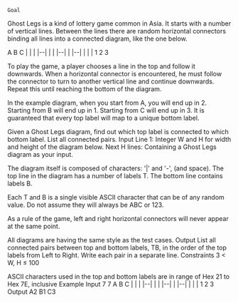 	Goal
Ghost Legs is a kind of lottery game common in Asia. It starts with a number of vertical lines. Between the lines there are random horizontal connectors binding all lines into a connected diagram, like the one below.

A  B  C
|  |  |
|--|  |
|  |--|
|  |--|
|  |  |
1  2  3

To play the game, a player chooses a line in the top and follow it downwards. When a horizontal connector is encountered, he must follow the connector to turn to another vertical line and continue downwards. Repeat this until reaching the bottom of the diagram.

In the example diagram, when you start from A, you will end up in 2. Starting from B will end up in 1. Starting from C will end up in 3. It is guaranteed that every top label will map to a unique bottom label.

Given a Ghost Legs diagram, find out which top label is connected to which bottom label. List all connected pairs.
Input
Line 1: Integer W and H for width and height of the diagram below.
Next H lines: Containing a Ghost Legs diagram as your input.

The diagram itself is composed of characters: '|' and '-', (and space).
The top line in the diagram has a number of labels T.
The bottom line contains labels B.

Each T and B is a single visible ASCII character that can be of any random value. Do not assume they will always be ABC or 123.

As a rule of the game, left and right horizontal connectors will never appear at the same point.

All diagrams are having the same style as the test cases.
Output
List all connected pairs between top and bottom labels, TB, in the order of the top labels from Left to Right. Write each pair in a separate line.
Constraints
3 < W, H ≤ 100

ASCII characters used in the top and bottom labels are in range of Hex 21 to Hex 7E, inclusive
Example
Input
7 7
A  B  C
|  |  |
|--|  |
|  |--|
|  |--|
|  |  |
1  2  3
Output
A2
B1
C3